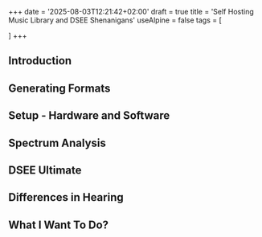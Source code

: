 +++
date = '2025-08-03T12:21:42+02:00'
draft = true
title = 'Self Hosting Music Library and DSEE Shenanigans'
useAlpine = false
tags = [

]
+++

## Introduction

## Generating Formats

## Setup - Hardware and Software

## Spectrum Analysis

## DSEE Ultimate

## Differences in Hearing

## What I Want To Do?